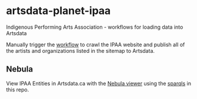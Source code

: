 # artsdata-planet-ipaa
Indigenous Performing Arts Association - workflows for loading data into Artsdata

Manually trigger the [workflow](https://github.com/culturecreates/artsdata-planet-ipaa/actions/workflows/ipaa-sitemap-entities.yml) to crawl the IPAA website and publish all of the artists and organizations listed in the sitemap to Artsdata.

## Nebula

View IPAA Entities in Artsdata.ca with the [Nebula viewer](http://kg.artsdata.ca/query/show?sparql=https://raw.githubusercontent.com/culturecreates/artsdata-planet-ipaa/main/sparqls/nebula/ipaa_entities.sparql&title=IPAA+People+and+Organizations) using the [sparqls](https://raw.githubusercontent.com/culturecreates/artsdata-planet-ipaa/main/sparqls/nebula/) in this repo.

